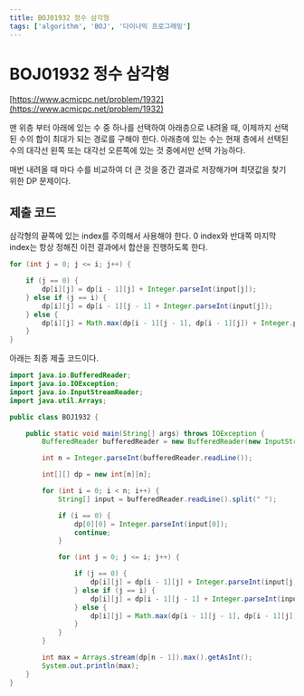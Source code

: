```yaml
---
title: BOJ01932 정수 삼각형
tags: ['algorithm', 'BOJ', '다이나믹 프로그래밍']
---
```


# BOJ01932 정수 삼각형

[https://www.acmicpc.net/problem/1932](https://www.acmicpc.net/problem/1932)

맨 위층 부터 아래에 있는 수 중 하나를 선택하여 아래층으로 내려올 때, 이제까지 선택된 수의 합이 최대가 되는 경로를 구해야 한다. 
아래층에 있는 수는 현재 층에서 선택된 수의 대각선 왼쪽 또는 대각선 오른쪽에 있는 것 중에서만 선택 가능하다.

매번 내려올 때 마다 수를 비교하여 더 큰 것을 중간 결과로 저장해가며 최댓값을 찾기 위한 DP 문제이다.

## 제출 코드

삼각형의 끝쪽에 있는 index를 주의해서 사용해야 한다. 0 index와 반대쪽 마지막 index는 항상 정해진 이전 결과에서 합산을 진행하도록 한다.

```java
for (int j = 0; j <= i; j++) {

    if (j == 0) {
        dp[i][j] = dp[i - 1][j] + Integer.parseInt(input[j]);
    } else if (j == i) {
        dp[i][j] = dp[i - 1][j - 1] + Integer.parseInt(input[j]);
    } else {
        dp[i][j] = Math.max(dp[i - 1][j - 1], dp[i - 1][j]) + Integer.parseInt(input[j]);
    }
}
```

아래는 최종 제출 코드이다.

```java
import java.io.BufferedReader;
import java.io.IOException;
import java.io.InputStreamReader;
import java.util.Arrays;

public class BOJ1932 {

    public static void main(String[] args) throws IOException {
        BufferedReader bufferedReader = new BufferedReader(new InputStreamReader(System.in));

        int n = Integer.parseInt(bufferedReader.readLine());

        int[][] dp = new int[n][n];

        for (int i = 0; i < n; i++) {
            String[] input = bufferedReader.readLine().split(" ");

            if (i == 0) {
                dp[0][0] = Integer.parseInt(input[0]);
                continue;
            }

            for (int j = 0; j <= i; j++) {

                if (j == 0) {
                    dp[i][j] = dp[i - 1][j] + Integer.parseInt(input[j]);
                } else if (j == i) {
                    dp[i][j] = dp[i - 1][j - 1] + Integer.parseInt(input[j]);
                } else {
                    dp[i][j] = Math.max(dp[i - 1][j - 1], dp[i - 1][j]) + Integer.parseInt(input[j]);
                }
            }
        }

        int max = Arrays.stream(dp[n - 1]).max().getAsInt();
        System.out.println(max);
    }
}
```

<TagLinks />